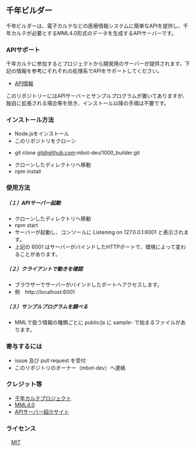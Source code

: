 ## 千年ビルダー

千年ビルダーは、電子カルテなどの医療情報システムに簡単なAPIを提供し、千年カルテが必要とするMML4.0形式のデータを生成するAPIサーバーです。  


### APIサポート
千年カルテに参加するとプロジェクトから開発用のサーバーが提供されます。下記の情報を参考にそれぞれの処理系でAPIをサポートしてください。

 * [API情報](https://github.com/mbot-dev/1000_builder/wiki)


このリポジトリーにはAPIサーバーとサンプルプログラムが置いてありますが、独自に拡張される場合等を除き、インストール以降の手順は不要です。


### インストール方法
 * Node.jsをインストール
 * このリポジトリをクローン
  - git clone git@github.com:mbot-dev/1000_builder.git
 * クローンしたディレクトリへ移動
 * npm install


### 使用方法

##### （１）APIサーバー起動
 * クローンしたディレクトリへ移動
 * npm start
 * サーバーが起動し、コンソールに Listening on 127.0.0.1:6001 と表示されます。
 * 上記の 6001 はサーバーがバインドしたHTTPポートで、環境によって変わることがあります。

##### （２）クライアントで動きを確認
 * ブラウザーでサーバーがバインドしたポートへアクセスします。
 * 例　http://localhost:6001

##### （３）サンプルプログラムを調べる
 * MMLで扱う情報の種類ごとに public/js に sample- で始まるファイルがあります。


### 寄与するには
 * issue 及び pull request を受付
 * このリポジトリのオーナー（mbot-dev）へ連絡


### クレジット等
 * [千年カルテプロジェクト](https://www.facebook.com/gEHR-398609153661839/)
 * [MML4.0](http://www.medxml.net/MML40j/mml4.html)
 * [APIサーバー紹介サイト](https://1000-builder.au-syd.mybluemix.net)


### ライセンス
　[MIT](https://opensource.org/licenses/mit-license.php)
